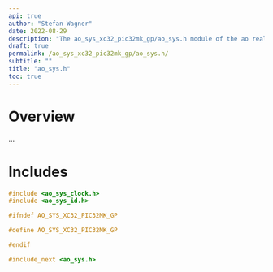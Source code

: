 ```yaml
---
api: true
author: "Stefan Wagner"
date: 2022-08-29
description: "The ao_sys_xc32_pic32mk_gp/ao_sys.h module of the ao real-time operating system."
draft: true
permalink: /ao_sys_xc32_pic32mk_gp/ao_sys.h/ 
subtitle: ""
title: "ao_sys.h"
toc: true
---
```


# Overview

...

# Includes

```c
#include <ao_sys_clock.h>
#include <ao_sys_id.h>

#ifndef AO_SYS_XC32_PIC32MK_GP

#define AO_SYS_XC32_PIC32MK_GP

#endif

#include_next <ao_sys.h>

```
